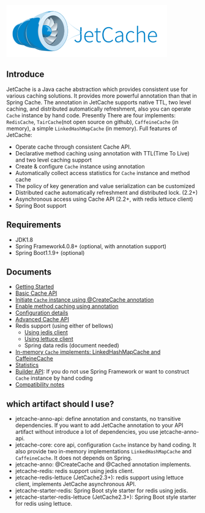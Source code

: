 
![JetCache logo](../images/logo_jetcache.png)

## Introduce
JetCache is a Java cache abstraction which provides consistent use for various caching solutions. 
It provides more powerful annotation than that in Spring Cache. The annotation in JetCache supports native TTL, 
two level caching, and distributed automatically refreshment, also you can operate ```Cache``` instance by hand code. 
Presently There are four implements: ```RedisCache```, ```TairCache```(not open source on github), ```CaffeineCache``` (in memory), a simple ```LinkedHashMapCache``` (in memory).
Full features of JetCache:
* Operate cache through consistent Cache API. 
* Declarative method caching using annotation with TTL(Time To Live) and two level caching support
* Create & configure ```Cache``` instance using annotation
* Automatically collect access statistics for ```Cache``` instance and method cache
* The policy of key generation and value serialization can be customized
* Distributed cache automatically refreshment and distributed lock. (2.2+)
* Asynchronous access using Cache API (2.2+, with redis lettuce client)
* Spring Boot support

## Requirements
* JDK1.8
* Spring Framework4.0.8+ (optional, with annotation support)
* Spring Boot1.1.9+ (optional)

## Documents
* [Getting Started](GettingStarted.md)
* [Basic Cache API](CacheAPI.md)
* [Initiate ```Cache``` instance using @CreateCache annotation](CreateCache.md)
* [Enable method caching using annotation](MethodCache.md)
* [Configuration details](Config.md)
* [Advanced Cache API](AdvancedCacheAPI.md)
* Redis support (using either of bellows)
  * [Using jedis client](RedisWithJedis.md)
  * [Using lettuce client](RedisWithLettuce.md)
  * Spring data redis (document needed)
* [In-memory ```Cache``` implements: LinkedHashMapCache and CaffeineCache](Embedded.md)
* [Statistics](Stat.md)
* [Builder API](Builder.md): If you do not use Spring Framework or want to construct ```Cache``` instance by hand coding
* [Compatibility notes](Compatibility.md) 

## which artifact should I use?
* jetcache-anno-api: define annotation and constants, no transitive dependencies. If you want to add JetCache annotation to your API artifact without introduce a lot of dependencies, you use jetcache-anno-api. 
* jetcache-core: core api, configuration ```Cache``` instance by hand coding. It also provide two in-memory implementations ```LinkedHashMapCache``` and ```CaffeineCache```. It does not depends on Spring.
* jetcache-anno: @CreateCache and @Cached annotation implements.
* jetcache-redis: redis support using jedis client.
* jetcache-redis-lettuce (JetCache2.3+): redis support using lettuce client, implements JetCache asynchronous API.
* jetcache-starter-redis: Spring Boot style starter for redis using jedis.
* jetcache-starter-redis-lettuce (JetCache2.3+): Spring Boot style starter for redis using lettuce.
